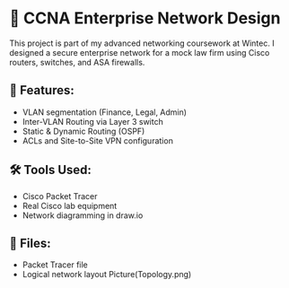 # 🧠 CCNA Enterprise Network Design

This project is part of my advanced networking coursework at Wintec. I designed a secure enterprise network for a mock law firm using Cisco routers, switches, and ASA firewalls.

## 🔐 Features:
- VLAN segmentation (Finance, Legal, Admin)
- Inter-VLAN Routing via Layer 3 switch
- Static & Dynamic Routing (OSPF)
- ACLs and Site-to-Site VPN configuration

## 🛠️ Tools Used:
- Cisco Packet Tracer
- Real Cisco lab equipment
- Network diagramming in draw.io

## 📎 Files:
-  Packet Tracer file
-  Logical network layout Picture(Topology.png)
